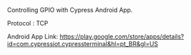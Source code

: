 Controlling GPIO with Cypress Android App.

Protocol : TCP

Android App Link:
https://play.google.com/store/apps/details?id=com.cypressiot.cypressterminal&hl=pt_BR&gl=US